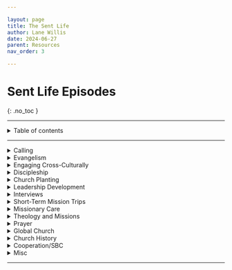 ```yaml
---

layout: page
title: The Sent Life
author: Lane Willis
date: 2024-06-27
parent: Resources
nav_order: 3

---
```


# Sent Life Episodes
{: .no_toc }

---

<details closed markdown="block">
  <summary>
    Table of contents
  </summary>
  {: .text-delta }
1. TOC
{:toc}
</details>

---

<details closed markdown="block">
  <summary>
    Calling
  </summary>

## Calling 

### November 2020: Episode 24 [What are You Going to Do with Your Life with JD Greear](https://open.spotify.com/episode/0Dfe3GcFlkqYuhhSUIYn5Y?si=YWMVdKiQSRyXUqwNs9RmVQ){:target="_blank"}

### January 2021: Episode 30 [Seeking and Discerning the Call to Gospel Ministry](https://open.spotify.com/episode/0xw9bcFPgxlb6ae3J5OdTD?si=7aqQhXHUQLGcAACpJtNjGg){:target="_blank"}

### April 2021: Episode 43 [What’s My Next Step to the Mission Field? The IMB (International Mission Board) Process](https://open.spotify.com/episode/43rELE7it0LARnFSTE8DvG?si=AlKVFy0uSDe84vu0THz9PQ){:target="_blank"}

### March 2022: Episode 64 [Calling Out the Called](https://open.spotify.com/episode/42KvB3ZTHFQvI0Wod5XXmO?si=7fcWCsVbQYWaAXscdzvmEQ){:target="_blank"}

### October 2023: Episode 104 [How do I get from Calling to the Mission Field? With Rick Fraley](https://open.spotify.com/episode/3FXAt3SXWtOxRXvkE9Qp2M?si=9_hUi-UKSBOjftSsRaRfVg){:target="_blank"}

</details>

<details closed markdown="block">
  <summary>
    Evangelism
  </summary>

## Evangelism 

### July 2020: Episode 7 [Sharing Jesus without Freaking Out](https://open.spotify.com/episode/7Jp3g9BdLKpaVhJqVDI4Ju?si=940yJY2tT5e96B2UeKwkjQ){:target="_blank"}

### July 2020: Episode 9 [Helping Your Church Engage the Community](https://open.spotify.com/episode/0cgyOsrgaMLwjcTI5pCydz?si=VsctzpeyRIyy_V2S5MJ90A){:target="_blank"}

### March 2021: Episode 35 [Mission as Hospitality](https://open.spotify.com/episode/0wrz7q2Glknm5kk0fEG5ok?si=hdiEulxQRTer9IkMieuQNw){:target="_blank"}

### November 2021: Episode 54 [Embracing the Discomfort of Evangelism](https://open.spotify.com/episode/1Pkhmijer98QlHQK54527J?si=_9f_eBwPSdCE6Bu8jOjS4Q){:target="_blank"}

### December 2021: Episode 58 [Selfish Holidays? Or Christ-Centered Holidays?](https://open.spotify.com/episode/6glqyCNbL9KLfXqJLPZCed?si=TZVz8VPMQi6-4qpuk8HZeA){:target="_blank"}

### January 2022: Episode 59 [Making the Most out of a New Year](https://open.spotify.com/episode/3OPNUIliQB05WjfNMqqOM3?si=IoW3QXGxRcqJRIYphkT7CA){:target="_blank"}

### January 2022: Episode 60 [Who’s Your One?](https://open.spotify.com/episode/6ZqhXacfuzS1UXfwsQGFN9?si=6ic4JVJXSk-4bRhHJqWo8A){:target="_blank"}

### February 2022: Episode 62 [Cross-Cultural Evangelism](https://open.spotify.com/episode/54WKGWv3nhuPMpkl2EoZKl?si=NqMvMcBHQ7qYZMvLFV2kPA){:target="_blank"}

### January 2023: Episode 84 [Using Evangelism to Fulfill the Great Commission](https://open.spotify.com/episode/5Vx0gdcirp7oHlFbKzsJwH?si=z1L9IGc_T_iQiHWbhILXyQ){:target="_blank"}

### March 2023: Episode 90 [Evangelism as a Team Effort](https://open.spotify.com/episode/2ozvdTbQ4VMCmZMEnSRZFg?si=mDpXDDfLS1GiAH14l8pB1g){:target="_blank"}

### March 2023: Episode 92 [How to Practically Share Your Faith with Dr. Beougher](https://open.spotify.com/episode/0j7oQyEPPEDBYM5lwgKUUp?si=tvSiElhKS6qlR3m0CZSz9Q){:target="_blank"}

### April 2023: Episode 95 [Leveraging Your Easter Weekend](https://open.spotify.com/episode/6J0vghpQr0ILDjiUnoQeOV?si=BX8jxN7RSFqe-6uRH3m03A){:target="_blank"}

### April 2023: Episode 96 [Practical Tools for Effective Evangelism](https://open.spotify.com/episode/6okBASfIOd9d6dD412vNbk?si=ijB4pQmzRaKgX0i1Rqk0zg){:target="_blank"}

### April 2023: Episode 98 [How the Church Can Engage Their Communities](https://open.spotify.com/episode/1tKNm7LSH4UBsOqCwWzOtl?si=VxUCIW-jQXmn5PAfKEx7Yw){:target="_blank"}

### May 2023: Episode 99 [NAMB Evangelism Strategies with Dr. Kevin Ezell](https://open.spotify.com/episode/5Ihnx7cK8dEDufCA6JHHan?si=J88MWePvTvyGPb_8qQfUGA){:target="_blank"}

### May 2023: Episode 100 [How Well is Your Church Doing with Evangelism? With Dr. Lawless](https://open.spotify.com/episode/2u82XRlp4KGET7r12xCzbZ?si=trHwzerGQKibvE1MDv2YtQ){:target="_blank"}

### December 2023: Episode 111 [Leveraging Your Christmas for the Great Commission](https://open.spotify.com/episode/43HM7DBisxOyA7NgMnfdTy?si=-UfRHBOQQPqTgOb9rFUa9g){:target="_blank"}

### January 2024: Episode 112 [Equipping Church Members to Share the Gospel with Jerry McCorkle](https://open.spotify.com/episode/64scLz7Upl8iXqVlI72tBJ?si=v54oxK6lQYmu9rh1L7Su8g){:target="_blank"}

### February 2024: Episode 113 [Using the Gospel as a Filter for Ministry Relationships](https://open.spotify.com/episode/0WQha4AcugjvzD7G9LAarg?si=eMup5k-TS9uYv6vEA0CqhA){:target="_blank"}

### March 2024: Episode 119 [The Bible as our Best Evangelism Tool](https://open.spotify.com/episode/67jSYf3LbTaQf09AmO6AYF?si=6ZXbZV3tS6ybDWw0cBL08Q){:target="_blank"}

### April 2024: Episode 123 [Cultivating a Lifestyle of Evangelism with Timothy Waters](https://open.spotify.com/episode/2twpKpKh3GUJA8zCDbxebe?si=PQj3HELLSwGZmKCr2bGAtQ){:target="_blank"}

### May 2024: Episode 125 [Leveraging Your Summer for the Great Commission](https://open.spotify.com/episode/2pBlKQvoYb8AEpt6xTY4g7?si=cgOEoImKRcOiPOjvR6ZxKg){:target="_blank"}

</details>

<details closed markdown="block">
  <summary>
    Engaging Cross-Culturally
  </summary>

## Engaging Cross-Culturally 

### March 2021: Episode 38 [Go and Tell ESL](https://open.spotify.com/episode/2naT435plkkj9mzN1dMuj0?si=hVQnMpfkSTWYqpYubWjh2Q){:target="_blank"}

### October 2021: Episode 52 [Sharing the Gospel with our Muslim Neighbors](https://open.spotify.com/episode/1brIEMEQ9VuT2em8A8IdHS?si=YjrjAOiRRDqa3V-a9jUXKg){:target="_blank"}

### December 2021: Episode 57 [Reaching People from Different Cultures](https://open.spotify.com/episode/7E9Z1nBaNquyukdXQzFkZa?si=NSHqI56yR62VIVJd1nd0QQ)

### March 2023: Episode 93 [Evangelizing our Foreign-Born Neighbors](https://open.spotify.com/episode/3pAnN7ngFDwMiDCBavOq8u?si=6IY-NrKXS-6BDvj3UxZoaA){:target="_blank"}

### May 2024: Episode 124 [Engaging Internationals on the Field and In Our Communities](https://open.spotify.com/episode/3FbICqqaSsxXw2ZNdNI28X?si=4Dcdp3vRRLODrE4N3IdWnA){:target="_blank"}

</details>

<details closed markdown="block">
  <summary>
    Discipleship
  </summary>

## Discipleship 

### October 2021: Episode 51 [Using Bible in Disciple-Making](https://open.spotify.com/episode/2tZcQEynY2xmSfsCnJGZo8?si=vgL-h6J1SaqVIADjA5cxGw){:target="_blank"}

### February 2023: Episode 87 [Explaining Generational Discipleship with Dr. Robinson](https://open.spotify.com/episode/7zHAhGJlzllZhJn2uUdR66?si=3KxkPr51QdCCWQB6EkAQRA){:target="_blank"}

### February 2023: Episode 89 [Explaining Generational Discipleship with Dr. Hirt](https://open.spotify.com/episode/7Hujlyu0Vr2KKtYmEEfOZl?si=u_eGwjWjTUGc7rduHi5qRw){:target="_blank"}

</details>
 
<details closed markdown="block">
  <summary>
    Church Planting
  </summary>

## Church Planting 

### August 2020: Episode 12 [House Church Matters](https://open.spotify.com/episode/5aET3hk30LE69WuZ4evfPI?si=WMx0P1bvSvmW8eicdmIsbQ){:target="_blank"}

### September 2020 Episode 15 [Church Planting in the Times of COVID](https://open.spotify.com/episode/0UKJe3d9ATJY73fER2lshV?si=wdgaflIVRFaxDDMVrXfNaA){:target="_blank"}

### September/October 2020: Episodes 17, 18, and 20 Church Planting in Chaotic Circumstances 

#### [Part 1](https://open.spotify.com/episode/2jgGK7ml196KPPUgDwGQjM?si=zPeF-Z6SSreyrskimOABVg){:target="_blank"}

#### [Part 2](https://open.spotify.com/episode/2kxYLmr73qB4rCal0L1fxI?si=5deD9JoCQWqP4GPcnhyKLg){:target="_blank"}

#### [Part 3](https://open.spotify.com/episode/5Z4Ruz38QltKSHtV5Wuhzh?si=OFOlzEbMQAOSciQzbhCUKw){:target="_blank"}

### May 2021: Episode 44 [All Churches Can and Should Plant New Churches](https://open.spotify.com/episode/4Ao7gB8odY8s4TxgnbFWeL?si=x8qDbKunQBqusgeS0P0BLA){:target="_blank"}

### February 2024: Episode 116 [How SendNC Helps Churches Plant Churches](https://open.spotify.com/episode/15S3IDCR9HCWq1zGTkUt8e?si=IbDlAIhIQMq2ZX-mcagDJA)

</details>

<details closed markdown="block">
  <summary>
    Leadership Development
  </summary>

## Leadership Development 

### September 2020 Episode 16 [Are You a Potential Church Planter?](https://open.spotify.com/episode/4PbAC5qyQYqJGc3omP3PYn?si=5RQHKnKeS8eLpWgtRncXLw)

### December 2022: Episode 82 [Equipping Leaders for the Missionary Task](https://open.spotify.com/episode/0RURoUi8wfCQiIvupJt6NX?si=676fQe4vQKyhWJEGkFXpiA){:target="_blank"}

### October 2023: Episode 103 [How Does Church Growth Fuel Sending? With Andrew Hopper](https://open.spotify.com/episode/1vyJai1uAuTwEgal9LyHMD?si=OyBmiyZMQTOci0fchgV9sg){:target="_blank"}

### December 2023: Episode 110 [The Crucial Role of the Church in Developing Missionaries with Meridith Graves](https://open.spotify.com/episode/4nzidLOCX40sDjLtW92nIS?si=mBMF9HEZTIOjZb19OvSpoA){:target="_blank"}

</details>

<details closed markdown="block">
  <summary>
    Interviews
  </summary>

## Interviews 

### July 2020: Episode 8 [One Hope](https://open.spotify.com/episode/2ZPgfYNUNdCelQtUbcYsxj?si=bEISbQ9PTQSwYMJvO5qHng){:target="_blank"}

### August 2020: Episodes 10-11 Getting to Know Our LDS Neighbors 

#### [Part 1](https://open.spotify.com/episode/7lELXtVs2Ooi0CdrXesr02?si=gdBN6_2PRDeW7Z7PQmqtDA){:target="_blank"}

#### [Part 2](https://open.spotify.com/episode/2ZnhWk91t7IDEwOYzutvmH?si=pPbECIcOR8Kjd8CnWvBHIA){:target="_blank"}

### October 2020: Episode 21 [Before You Vote with David Platt](https://open.spotify.com/episode/7uGHJk5JRgMRgrRqACtUJA?si=hAgw9YnCRd-ASveFjbzJqg){:target="_blank"}

### December 2020: Episode 28 [Lottie Moon Christmas Offering with Dr. Akin](https://open.spotify.com/episode/6hDX7PG8cb4HRTHhrMmxli?si=4fj_-9bwSjy3Pp-Hh0nkXg){:target="_blank"}

### January 2021: Episode 29 [The Importance of Missions with Dr. Braswell](https://open.spotify.com/episode/55q1FMuKxbvdlLXN8O6HzK?si=RtA7p_RwSs6IkRDbrVMADA){:target="_blank"}

### September 2021: Episode 47 [When Doors Close with Carol Ghattas](https://open.spotify.com/episode/5HX5lzbTgZ9hHwsKGkHoKk?si=Yqy6CciHSVGQ2ZnYdhN48w){:target="_blank"}

### September 2021: Episode 50 [Fill the Tank Sunday with Todd Unzicker](https://open.spotify.com/episode/2Kv5xDfgHEG9eG8m4b6OxB?si=zSpJyyc8SCWhnxskr6e0ZA){:target="_blank"}

### April 2022: Episode 66 [The Real Cost of Social Media](https://open.spotify.com/episode/5htz3XcpEBeTR9l7P4yEGK?si=PzTOAlRGQnKO4FaEJlKZfg){:target="_blank"}

### November 2022: Episode 77 [Using Advent Block to Glorify Christ](https://open.spotify.com/episode/6rAeOraZMrGN2aKye05Nfj?si=FS44shbAQ925burRZecocg){:target="_blank"}

### March 2023: Episode 94 [The Realities of Social Media with Chris Martin](https://open.spotify.com/episode/7rd95RNnxTR8C2HMV8klZy?si=2AlCbw0dSOGzt-ReK2R_3g){:target="_blank"}

### October 2023: Episode 102 [Biblical Translation and the Great Commission with Dr. Quarles](https://open.spotify.com/episode/2eYubfkNCF9yaLICBLW4Ox?si=_89hrAgmS3eHQbl8g8OYbA){:target="_blank"}

### November 2023: Episode 107 [Lottie Moon: The Girl Who Reached the World with Dr. Amy Whitfield](https://open.spotify.com/episode/4RtmB7brUpfnddsyaM0XqB?si=X-4e2UFsTt-DU4TH3MOh3Q){:target="_blank"}

### December 2023: Episode 109 [Visual Learning and Missions with Walter Bowen](https://open.spotify.com/episode/7MGiFFacV3lNLLG0wlBwWD?si=lKT7SdGhSjOpi7gZKAfWVg){:target="_blank"}

### March 2024: Episode 117 [How to Talk to Our Kids about the Great Commission with Meredith Cook](https://open.spotify.com/episode/181OfybJL9jYL7WpxDYeND?si=0BCBKr6PQ_-_thVlN456Wg){:target="_blank"}

### March 2024: Episode 118 [Language Learning and Missions with George Watts](https://open.spotify.com/episode/1iVvxMwqaMeYtj5V3lYLm7?si=SVOQHWcwTZOSQGjew6QfNQ){:target="_blank"}

</details>

<details closed markdown="block">
  <summary>
    Short-Term Mission Trips
  </summary>

## Short-Term Mission Trips (STMs) 

### June 2020: Episode 2 [Critical Questions for STMs](https://open.spotify.com/episode/05UFbBuu6jsYNtFc1CJXY1?si=i2ggBgqPTUCmVKvOMyT2-Q){:target="_blank"}

### July 2020: Episode 6 [Virtual Short-term Missions](https://open.spotify.com/episode/3Trm2zADITdDqltCvqifGC?si=sDF6y-lqSHiVtphLM6N8aA){:target="_blank"}

### April 2021: Episode 42 [Are STMs Back?](https://open.spotify.com/episode/0W2OC0AjoZryN34cZA5COx?si=hvz6DFxFQresxWbZLIGykA){:target="_blank"}

### December 2021: Episode 56 [How to Avoid STM Pitfalls](https://open.spotify.com/episode/75ltwTz33b3aeUd7VhlWnY?si=MdnGKa_bRXKKPpx2tNbXIQ){:target="_blank"}

### October 2022: Episode 75 [Mobilization Through STMs](https://open.spotify.com/episode/29IZm0YXUCkaSCgu0xtX8s?si=hA0cyXZyT_izkxz_mOytxA){:target="_blank"}

### April 2024: Episode 120 [The Value of STMs with Chloe and William](https://open.spotify.com/episode/455tqdodxbMTNms0ScrXf3?si=-KXbdU4TSE2jF0kw-5-ijQ){:target="_blank"}

### April 2024: Episode 121 [The Value of STMs with Walter Bowen](https://open.spotify.com/episode/0bz74DoLcbDueTqKUVAfGr?si=rs3xwDnhSryV4HeeJ5VveA){:target="_blank"}

</details>

<details closed markdown="block">
  <summary>
    Missionary Care
  </summary> 

## Missionary Care 

### November 2020: Episode 23 [Missionary Care and Counseling](https://open.spotify.com/episode/039oTSOUaD31h6j39a5Lcz?si=Ut1H9qLzSNe-It9d1aMf2w)

### February 2021: Episode 31 [Missionaries Need the Bible](https://open.spotify.com/episode/3ABYf2St4xZqCClLxSgz0e?si=78uzjYZxRjavM2EOTFpo9g)

### October 2022: Episode 76 [Realities of Overseas Missions with Carol Ghattas](https://open.spotify.com/episode/0hLdaGNPztXsn0sl1wMBqb?si=mWZuvX29R3GhPTtSm6eg7Q)

### November 2022: Episodes 78-81 Caring for the Mobilized 

#### [Part 1](https://open.spotify.com/episode/0KGbJIcqVVRp3mEqF3gZ2W?si=sAxiNiI6THqtC-mABgPDnQ){:target="_blank"}

#### [Part 2](https://open.spotify.com/episode/1iCVpBdjfmdqMngI0wMlnd?si=o64eDE3iTF2oLjQUrW-dlA){:target="_blank"}

#### Part 3: https://open.spotify.com/episode/4cCiJIPjwSbfHRfZWwsER5?si=Y10JR_6vRrO4aa7Ma3UbTg 

#### Part 4: https://open.spotify.com/episode/3C1tiQfv6xN4ErgXW0EY5K?si=RZhMBK8kSle6ZE631vz_rA 

### December 2022: Episode 83 [Caring for Sent Ones During the Holiday Season](https://open.spotify.com/episode/2dC1ADHm8gJ0P1RLVGHaaS?si=ycGKCCWHTVOsOrHlP7zBBg){:target="_blank"}

### November 2023: Episode 108 [Identifying and Addressing Burnout in Ministry with Dr. Tate Cockrell](https://open.spotify.com/episode/4m2mpvuuwa5Cs41Na6uaFR?si=MQelIgs3RxudN98Idyd6yA){:target="_blank"}

</details>

<details closed markdown="block">
  <summary>
    Theology and Missions
  </summary>

## Theology and Missions 

### June 2020: Episode 1 [COVID-19 and God’s Mission](https://open.spotify.com/episode/4D3xGFG80sooAHbmG6zGJI?si=a23H6MVHTSiEe3-plOURaQ){:target="_blank"}

### June 2020: Episode 4 [What Happens to Those Who Have Never Heard the Gospel](https://open.spotify.com/episode/7yna1FB9jTJUV9CHyRbbra?si=qDoMQsuYRQeI47B5brGDPw){:target="_blank"}

### July 2020: Episode 5 [Does the Great Commission Require Us to Go?](https://open.spotify.com/episode/2TfZcz4tUtPszMstEAIBmL?si=yZwb5aHsQaWaOcpU5gHXlg){:target="_blank"}

### February 2021: Episode 32 [Who is a Missionary?](https://open.spotify.com/episode/2oJveotLAklSZ11207jhwu?si=BKYbI7LAQJaTnKY4H-mACw){:target="_blank"}

### March 2021: Episode 39 [The Living Hope in Missions](https://open.spotify.com/episode/6M9tbDTob7qOn9qlfMVnSO?si=0SIerezhThae9uPBM_9y7A){:target="_blank"}

### April 2021: Episode 41 [The Sending Church Defined](https://open.spotify.com/episode/38EqywTpTK1Q3BVlGyGRAn?si=xAW8MuTDSaa__r6BXErsSA){:target="_blank"}

### April 2022: Episode 65 [Developing an Apostolic Imagination with JD Payne](https://open.spotify.com/episode/2xgx9MN2tbLY02nrvCXdP4?si=Ch6aLgnWTLG0_MMl1OFnZA){:target="_blank"}

### October 2022: Episode 74 [Redefining People and Places with Matthew Hirt](https://open.spotify.com/episode/4qmC9X6HnaudLfvjoOCFt6?si=NoMLqAvJT9iHDMCuObo3uw){:target="_blank"}

### January 2023: Episode 85 [What is Conversion? With Dr. McKinion](https://open.spotify.com/episode/1KoIsJ1jUGW7KBmMgU3kSs?si=0DgSH0iCTyuYeHZfFNxtXA){:target="_blank"}

### January 2023: Episode 86 [How Does Conversion Happen? With Dr. McKinion](https://open.spotify.com/episode/5f9ZGmxmkrCcByMEdgcRy2?si=QGP0zSPJQVGJpTH24xi66g){:target="_blank"}

### February 2023: Episode 88 [What Happens if They do not Hear?](https://open.spotify.com/episode/7GCTVRS8HNRe88GsmPv9xW?si=W3HfALDvQJ2N6KoqaU5WGg){:target="_blank"}

### August 2023: Summer Episode, [From the Four Corners: Polycentric Missions](https://open.spotify.com/episode/5M4VZWbaQpsVvvcFdcQFMJ?si=WW0q7Hu-SWymGmFnKV_t2A){:target="_blank"}

### October 2023: Episode 101 [Foggy Words](https://open.spotify.com/episode/4Wby7S1zW4UJwMsOtR7AcB?si=UX6gfL1-Q1-2u4friYSfMA){:target="_blank"}

### November 2023: Episode 105 [Foggy Words Part 2](https://open.spotify.com/episode/5Pz40bLk0RHQo1a6iQeSwM?si=hnNQL9AxQ_qls4WNPz-hCw){:target="_blank"}

### November 2023: Episode 106 [Foggy Words Part 3](https://open.spotify.com/episode/3HCb0seohvfwstXalrSgll?si=9-zT45_5TRuGCeoTn37IaQ){:target="_blank"}

### February 2024: Episode 115 [Foggy Numbers](https://open.spotify.com/episode/15nOVixtrZpE9gBER22jgB?si=35XE_BBzQ7WYC_Ni4v8lkQ){:target="_blank"}

### June 2024: Episode 126 [Culture and Worldview](https://open.spotify.com/episode/2cmBf8yQvybJr7UQGJ1j80?si=_gDbQ1TBQbq9kOYnQBIqmw){:target="_blank"}

</details>

<details closed markdown="block">
  <summary>
    Prayer
  </summary>

## Prayer 

### February 2021: Episodes 33 and 34 How can I serve with Missionaries Through Prayer?

#### [Part 1](https://open.spotify.com/episode/1xxDbpM1MgiwUl9OL299p1?si=rkDVvZwKQn6jHE0RuvhWkA){:target="_blank"}

#### [Part 2](https://open.spotify.com/episode/6Ak1D09zjRUJobb6XXNAjd?si=J3zPNemlQsKBTsSyqmBjvg)

### March 2021: Episode 37 [Do You Talk about Spiritual Warfare? With Dr. Lawless](https://open.spotify.com/episode/7qKny9vpWwgj7A8uzBiphS?si=2hHTUzFKQpiYFG37sAmQxg){:target="_blank"}

### March 2023: Episode 91 [Praying for Mission Trips](https://open.spotify.com/episode/1I49bX78ersnfJQbqCJPQO?si=Tf3hb8ILTbm6PgfUEcB5Ig){:target="_blank"}

### April 2023: Episode 97 [The Effectiveness of Prayer Walking](https://open.spotify.com/episode/70jsY0QH8eLSez23DcEEpN?si=VlGI7FhDQT-Wqx59L6QvHA){:target="_blank"}

</details>

<details closed markdown="block">
  <summary>
    Global Church
  </summary>

## Global Church 

### June 2020: Episode 3 [The Persecuted Church](https://open.spotify.com/episode/7L4ZrWBaoDi0JD0e4vxDtA?si=cHAapRS5R0e5UkSMZe5QoQ){:target="_blank"}

### November 2020: Episode 26 [Dr. David Curry Open Doors, The Persecuted Church](https://open.spotify.com/episode/3BFJPvxhNwKxymV7dZY4g6?si=D_oSeRe1SnqzFB7VhoB30A){:target="_blank"}

### December 2020: Episode 27 [Open Doors Int – The Persecuted Church with Ron](https://open.spotify.com/episode/6w41D8b7kMAmzcF8YYbFR4?si=hEtZpE1jRXGbOstDiN9ejg){:target="_blank"}

### September 2021: Episode 48 [A Citizen of Nowhere](https://open.spotify.com/episode/0l0xG15RdGFzClgrom3s4j?si=5poc-ewETPK31snWsu8hmA){:target="_blank"}

### December 2021: Episode 55 [Why Developing Global Missions Partnership Matters](https://open.spotify.com/episode/369zozgg38GEIrezxdPbNY?si=_Hhr8o1iTRSuXk1BcDZjBw){:target="_blank"}

### March 2022: Episode 63 [Women Mobilized for God’s Mission – The WMU](https://open.spotify.com/episode/7m6mKwRxqkK8roeEs2lvzf?si=cXbicFj7RPSVHNtA51VGig){:target="_blank"}

### May 2023: Summer Episode, [From the Four Corners: Who are We?](https://open.spotify.com/episode/7kggmeoinS0XskKXJLloWk?si=KNrcu-RjRACPzejHVxvpCg){:target="_blank"}

### June 2023: Summer Episode, [From the Four Corners: Dr. Akin’s Love for the Global Church](https://open.spotify.com/episode/4SfnbWy2E4dwSjBmd3OfIv?si=rCo8EmIISGy63hTDNaP13w){:target="_blank"}

### June 2023: Summer Episode, [From the Four Corners: Meet the GTI Team](https://open.spotify.com/episode/3P8J26fnBwg0IVCrlEnNEz?si=KyPVtRyxROC0jjspx8_ohQ){:target="_blank"}

### June 2023: Summer Episode, [From the Four Corners: Spanish Speaking Church](https://open.spotify.com/episode/68duSoN4kQv6IkXbJoY0Fm?si=WyzNe92QRVqkRRtPQbSvZw){:target="_blank"}

### June 2023: Summer Episode, [From the Four Corners: Brazil](https://open.spotify.com/episode/7d8STZlSuzVRv8sIyuXiQA?si=U6a-vmHIQveplIzHnftTvA){:target="_blank"}

### July 2023: Summer Episode, [From the Four Corners: Asian American Churches](https://open.spotify.com/episode/5Jf8zB9U8nwWpmXrQuS4bz?si=zc1HGVNsQ4yfMEDB3eD_yg){:target="_blank"}

### July 2023: Summer Episode, [From the Four Corners: Ukraine](https://open.spotify.com/episode/5HFHP1ktWfh7NXJUNiubPh?si=mMMksTNITXmtakTsOeB6ag){:target="_blank"}

### July 2023: Summer Episode, [From the Four Corners: Fastest Growing Church in the Muslim World](https://open.spotify.com/episode/63z5qgzw8imiMKf4EG0dba?si=MMr4vE1qSiq86cI8KR_LsA){:target="_blank"}

### July 2023: Summer Episode, [From the Four Corners: East and Southeast Asian American Churches](https://open.spotify.com/episode/2IvANNQdLvrKhrhj3ldrtC?si=TeXGRLbRQUaYrksODyZR2g){:target="_blank"}

### August 2023: Summer Episode, [From the Four Corners: WMU](https://open.spotify.com/episode/0AlR0pqgUKyUs4egHHo9av?si=BgF5GBCcSfiDZ6lRn5Iryg){:target="_blank"}

### August 2023: Summer Episode, [From the Four Corners: The Unassuming Evangelical Giant](https://open.spotify.com/episode/6KLfuUKIgjgXQP3DdTLQef?si=XkBmsHwqRj2S8mnGtDJP7A){:target="_blank"}

</details>

<details closed markdown="block">
  <summary>
    Church History
  </summary>

## Church History 

### September 2021: Episode 49 [Luther, the Call of Christ, and COVID](https://open.spotify.com/episode/5AvXW6DTzDKyzEeDl3Jp32?si=Kgym-mFVSw6Y6Wk_0_ulWQ){:target="_blank"}

### April 2024: Episode 122 [Church History and Missions with Dr. Eccher](https://open.spotify.com/episode/3eZFo0K06g774IZeGCQODJ?si=zy61wnuQQ82EClDhH7wzLQ){:target="_blank"}

</details>

<details closed markdown="block">
  <summary>
    Cooperation/SBC
  </summary>
 

## Cooperation/SBC 

### May 2022: Episode 67 [Together We Go: Cooperating on Missions](https://open.spotify.com/episode/4EUdBevCyhd2Sc2yTnY9R5?si=VE6xyYivSuSzdaWa3hsBJA){:target="_blank"}

### May 2022: Episode 68 [Together We Go: Why do we Cooperate?](https://open.spotify.com/episode/78JaYXbC83hxx7ARpniwzk?si=TGgAIuxQSMGwqDnDdkoJgA){:target="_blank"}

### May 2022: Episode 69 [Together We Go: How do we Cooperate?](https://open.spotify.com/episode/1m8FkxmfVbrXT64WArqZOO?si=MKzo-vRTS1mbARXu-5DxkQ){:target="_blank"}

### May 2022: Episode 70 [Together We Go: Cooperation from a Pastor’s Perspective](https://open.spotify.com/episode/0e3ZppB4lD7InpQR8HbxvR?si=h0NzKf8ETTe832QBdUUNog){:target="_blank"}

### June 2022: Episode 71 [Together We Go: History of Cooperation](https://open.spotify.com/episode/66X5Yx9KYWSPxZWFyWThdG?si=F1QCku2_SAmNsfROqGTYvQ){:target="_blank"}

### June 2022: Episode 72 [Together We Go: FAQs About the Annual Meeting](https://open.spotify.com/episode/1mnH9io4KCu8ZDrWMcvXCC?si=NNhqAEIJROSxeT7SeUqYdg){:target="_blank"}

</details>

<details closed markdown="block">
  <summary>
    Misc
  </summary>

## Misc 

### August 2020: Episode 13 [Gentrification](https://open.spotify.com/episode/2o0NveJuwFNbqFMwzp24Ht?si=BzlWX6r_QfuCc-j2xzKeMg\){:target="_blank"}

### September 2020: Episode 14 [Virtual Ministry Fair](https://open.spotify.com/episode/15883jjfikycyVKWDq2Gmb?si=IKcIQWGPTxaT97zNgoeJ-Q){:target="_blank"}

### October 2020: Episode 19 [Reversed Urbanization](https://open.spotify.com/episode/4aO7unXVqo6pnJvsOEIyGp?si=CoPrAOLsSV2S6OGoiZ3M9w){:target="_blank"}

### October 2020: Episode 22 [The Impact of Missionary Biographies](https://open.spotify.com/episode/74l8fKQRj9BHqXuMZiqptw?si=ZtGGKayPSRGGkaIrIXJ1Jg){:target="_blank"}

### November 2020: Episode 25 [You Asked, We Answered](https://open.spotify.com/episode/3Safnmlo30C4f4XDY4CHVH?si=xRztTgtGTjy-qnZ4Np8r3g){:target="_blank"}

### March 2021: Episode 36 [The Gift of Immigration for the Church](https://open.spotify.com/episode/6EIl4FnMss2pz4gP38T24D?si=Uq43DsW1T_KKuaUoilKFtQ){:target="_blank"}

### April 2021: Episode 40 [You Asked, We Answered](https://open.spotify.com/episode/2e3JorphAykv5DTWQNJrPH?si=MOkpgbQsTPm6rD9yLgiePg){:target="_blank"}

### May 2021: Episode 45 [How to Have a Missional Summer](https://open.spotify.com/episode/19Ck0t1XsZli5Yx32xWiHz?si=omMY5qliSBuMhlHqZ5aPAw){:target="_blank"}

### September 2021: Episode 46 [To Be Seen and Heard for Jesus](https://open.spotify.com/episode/6WdBpez1r02rkob41LyRET?si=aZ7FYSKnTl6x3LACE9E8iw){:target="_blank"}

### November 2021: Episode 52 [Welcoming Keelan Cook and Introducing Season](https://open.spotify.com/episode/2cZXgiB7mUQk7SppeC3SNz?si=qlE8TkkIRwWwUqbNhFEa2Q){:target="_blank"}

### January 2022: Episode 61 [Global Missions Week](https://open.spotify.com/episode/6SeiTUI6ScyuYV2rzlRUm2?si=nt9hCqN9RjOmacxxQ1XO2Q){:target="_blank"}

### October 2022: Episode 73 [Reboot: Mapping the Future](https://open.spotify.com/episode/7E0JOw7zdoVemoTmlzdOli?si=Vjxy7E8tR2mDkL7lbC4gNg){:target="_blank"}

### February 2024: Episode 114 [The Questions Students are Asking about Missions](https://open.spotify.com/episode/32ePZ0rUrlU2wFonUX6WMB?si=wF4HXXyaTyqcSe6qvnNc2w){:target="_blank"}

</details>

---

